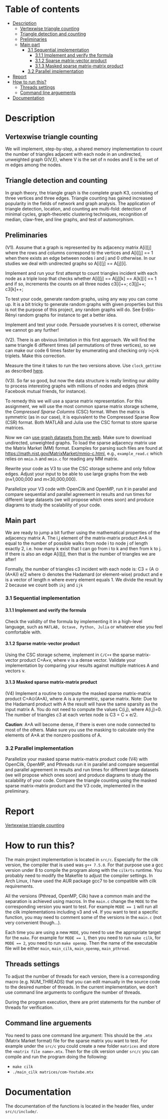 <h1>Table of contents</h1>

- [Description](#description)
  - [Vertexwise triangle counting](#vertexwise-triangle-counting)
  - [Triangle detection and counting](#triangle-detection-and-counting)
  - [Preliminaries](#preliminaries)
  - [Main part](#main-part)
    - [3.1 Sequential implementation](#31-sequential-implementation)
      - [3.1.1 Implement and verify the formula](#311-implement-and-verify-the-formula)
      - [3.1.2 Sparse matrix-vector product](#312-sparse-matrix-vector-product)
      - [3.1.3 Masked sparse matrix-matrix product](#313-masked-sparse-matrix-matrix-product)
    - [3.2 Parallel implementation](#32-parallel-implementation)
- [Report](#report)
- [How to run this?](#how-to-run-this)
  - [Threads settings](#threads-settings)
  - [Command line arguements](#command-line-arguements)
- [Documentation](#documentation)



# Description

## Vertexwise triangle counting
We will implement, step-by-step, a shared memory implementation to count the number of triangles adjacent with each node in an undirected, unweighted graph G(V,E), where V is the set of n nodes and E is the set of m edges among the nodes.

## Triangle detection and counting
In graph theory, the triangle graph is the complete graph K3, consisting of three vertices and three edges. Triangle counting has gained increased popularity in the fields of network and graph analysis. The application of triangle detection, location, and counting are multi-fold: detection of minimal cycles, graph-theoretic clustering techniques, recognition of median, claw-free, and line graphs, and test of automorphism.

## Preliminaries
(V1). Assume that a graph is represented by its adjacency matrix A[i][j] where the rows and columns correspond to the vertices and A[i][j] == 1 when there exists an edge between nodes i and j and 0 otherwise. In our studies we deal with undirected graphs so A[i][j] == A[j][i].

Implement and run your first attempt to count triangles incident with each node as a triple loop that checks whether A[i][j] == A[j][k] == A[k][i] == 1 and if so, increments the counts on all three nodes c3[i]++; c3[j]++; c3[k]++;

To test your code, generate random graphs, using any way you can come up. It is a bit tricky to generate random graphs with given properties but this is not the purpose of this project, any random graphs will do. See Erdős-Rényi random graphs for instance to get a better idea.

Implement and test your code. Persuade yourselves it is correct, otherwise we cannot go any further!

(V2). There is an obvious limitation in this first approach. We will find the same triangle 6 different times (all permutations of three vertices), so we can make our code 6 times faster by enumerating and checking only i\<j\<k triplets. Make this correction.

Measure the time it takes to run the two versions above. Use `clock_gettime` as described [here](https://blog.habets.se/2010/09/gettimeofday-should-never-be-used-to-measure-time.html).

(V3). So far so good, but now the data structure is really limiting our ability to process interesting graphs with millions of nodes and edges (think Facebook mutual friends, for instance).

To remedy this we will use a sparse matrix representation. For this assignment, we will use the most common sparse matrix storage scheme, the *Compressed Sparse Columns* (CSC) format. When the matrix is symmetric (as in our case), it is equivalent to the Compressed Sparse Row (CSR) format. Both MATLAB and Julia use the CSC format to store sparse matrices.

Now we can [use graph datasets from the web](https://sparse.tamu.edu/). Make sure to download undirected, unweighted graphs. To load the sparse adjacency matrix use the Matrix Market (MM) format. Examples for parsing such files are found at https://math.nist.gov/MatrixMarket/mmio-c.html, e.g., `example_read.c` which relies on `mmio.h` and `mmio.c` for reading any MM matrix.

Rewrite your code as V3 to use the CSC storage scheme and only follow edges. Adjust your input to be able to use large graphs from the web (n≈1,000,000
and m<30,000,000).

Parallelize your V3 code with OpenCilk and OpenMP, run it in parallel and compare sequential and parallel agreement in results and run times for different large datasets (we will propose which ones soon) and produce diagrams to study the scalability of your code.

## Main part

We are ready to jump a bit further using the mathematical properties of the adjacency matrix A. The i,j element of the matrix-matrix product A×A is equal to the number of possible walks from node i to node j of length exactly 2, i.e. how many k exist that I can go from i to k and then from k to j. If there is also an edge A[i][j], then that is the number of triangles we are after!

Formally, the number of triangles c3 incident with each node is: C3 = (A ⊙ (A×A)) e/2
where ⊙ denotes the Hadamard (or element-wise) product and e is a vector of length n where every element equals 1. We divide the result by 2 because we count both `ikj` and `ijk`

### 3.1 Sequential implementation

#### 3.1.1 Implement and verify the formula 
Check the validity of the formula by implementing it in a high-level language, such as `MATLAB, Octave, Python, Julia` or whatever else you feel comfortable with.

#### 3.1.2 Sparse matrix-vector product
Using the CSC storage scheme, implement in `C/C++` the sparse matrix-vector product C=A×v, where v is a dense vector. Validate your implementation by comparing your results against multiple matrices A and vectors v.

#### 3.1.3 Masked sparse matrix-matrix product
(V4) Implement a routine to compute the masked sparse matrix-matrix product C=A⊙(A×A), where A is a symmetric, sparse matrix. Note: Due to the Hadamard product with A the result will have the same sparsity as the input matrix A. You do not need to compute the values C(i,j), where A(i,j)=0. The number of triangles c3 at each vertex node is C3 = C × e/2.

 **Caution**: A×A will become dense, if there is even one node connected to most of the others. Make sure you use the masking to calculate only the elements of A×A at the nonzero positions of A.

 ### 3.2 Parallel implementation
 Parallelize your masked sparse matrix-matrix product code (V4) with OpenCilk, OpenMP, and Pthreads run it in parallel and compare sequential and parallel agreement in results and run times for different large datasets (we will propose which ones soon) and produce diagrams to study the scalability of your code. Compare the triangle counting using the masked sparse matrix-matrix product and the V3 code, implemented in the preliminary.

# Report

[Vertexwise triangle counting](report/report.pdf)

# How to run this?

The main project implementation is located in `src/c`. Especially for the cilk version, the compiler that is used was `g++ 7.5.0`. For that purpose use a gcc version under 8 to compile the program along with the `cilkrts` runtime. You probably need to modify the Makefile to adjust the compiler settings. In Arch Linux, I have used the AUR package gcc7 to be compatible with cilk requirements.

All the versions (Pthread, OpenMP, Cilk) have a common main and the separation is achieved using macros. In the `main.c` change the `MODE` to the corresponding version you want to test. For example `MODE == 1` will run all the cilk implementations including v3 and v4. If you want to test a specific function, you may need to comment some of the versions in the `main.c` (not very convenient though...). 

Each time you are using a new `MODE`, you need to use the appropriate target for the `make`. For example for `MODE == 1`, then you need to run `make cilk`, for `MODE == 2`, you need to run `make openmp`. Then the name of the executable file will be either `main`, `main_cilk`, `main_openmp`, `main_pthread`. 

## Threads settings

To adjust the number of threads for each version, there is a corresponding macro (e.g. NUM\_THREADS) that you can edit manually in the source code to the desired number of threads. In the current implementation, we don't use command line arguments to configure the number of threads.

During the program execution, there are print statements for the number of threads for verification.

## Command line arguements

You need to pass one command line argument: This should be the `.mtx` (Matrix Market format) file for the sparse matrix you want to test. For example under the `src/c` you could create a new folder `matrices` and store the `<matrix file name>.mtx`. Then for the cilk version under `src/c` you can compile and run the program doing the following:

- `make cilk` 
- `./main_cilk matrices/com-Youtube.mtx`


# Documentation

The documentation of the functions is located in the header files, under `src/c/include/`.
